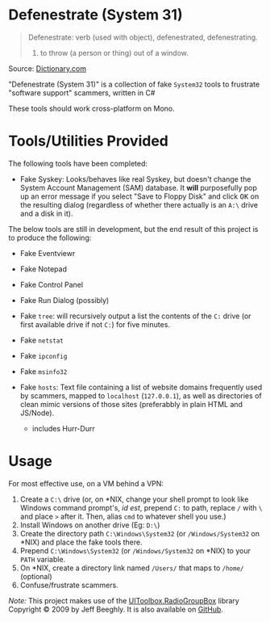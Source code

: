 # Defenestrate (System 31)

> Defenestrate: verb (used with object), defenestrated, defenestrating.
> 1. to throw (a person or thing) out of a window.

Source: [Dictionary.com](http://www.dictionary.com/browse/defenestrate)

"Defenestrate (System 31)" is a collection of fake `System32` tools to frustrate "software support" scammers, written in C#

These tools should work cross-platform on Mono.

# Tools/Utilities Provided

The following tools have been completed:

+ Fake Syskey: Looks/behaves like real Syskey, but doesn't change the System Account Management (SAM) database. It **will** purposefully pop up an error message if you select "Save to Floppy Disk" and click <kbd>OK</kbd> on the resulting dialog (regardless of whether there actually is an `A:\` drive and a disk in it).

The below tools are still in development, but the end result of this project is to produce the following:

+ Fake Eventviewr
+ Fake Notepad
+ Fake Control Panel
+ Fake Run Dialog (possibly)
+ Fake `tree`: will recursively output a list the contents of the `C:` drive (or first available drive if not `C:`) for five minutes.
+ Fake `netstat`
+ Fake `ipconfig`
+ Fake `msinfo32`

+ Fake `hosts`: Text file containing a list of website domains frequently used by scammers, mapped to `localhost` (`127.0.0.1`), as well as directories of clean mimic versions of those sites (preferabbly in plain HTML and JS/Node).
  + includes Hurr-Durr

# Usage

For most effective use, on a VM behind a VPN:

1. Create a `C:\` drive (or, on \*NIX, change your shell prompt to look like Windows command prompt's, *id est*, prepend `C:` to path, replace `/` with `\` and place `>` after it. Then, alias `cmd` to whatever shell you use.)
2. Install Windows on another drive (Eg: `D:\`)
3. Create the directory path `C:\Windows\System32` (or `/Windows/System32` on \*NIX) and place the fake tools there.
4. Prepend `C:\Windows\System32` (or `/Windows/System32` on \*NIX) to your `PATH` variable.
5. On \*NIX, create a directory link named `/Users/` that maps to `/home/` (optional)
6. Confuse/frustrate scammers.

_Note:_ This project makes use of the [UIToolbox.RadioGroupBox](https://www.codeproject.com/Articles/32780/CheckGroupBox-and-RadioGroupBox) library Copyright &copy; 2009 by Jeff Beeghly. It is also available on [GitHub](https://github.com/DigitalGlobe/DGConnect-ESRI/tree/master/GbdxTools).